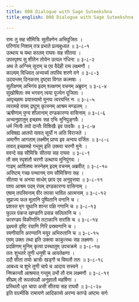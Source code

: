 ```yaml
---
title: 008 Dialogue with Sage Suteekshna
title_english: 008 Dialogue with Sage Suteekshna

---
```

रामः तु सह सौमित्रिः सुतीक्ष्णेन अभिपूजितः ।  
परिणांय निशाम् तत्र प्रभाते प्रत्यबुध्यत ॥ ३-८-१  
उत्थाय च यथा कालम् राघवः सह सीतया ।  
उपस्पृश्य सु शीतेन तोयेन उत्पल गंधिना ॥ ३-८-२  
अथ ते अग्निम् सुराम् च एव वैदेही राम लक्ष्मणौ ।  
काल्यम् विधिवत् अभ्यर्च्य तपस्वि शरणे वने ॥ ३-८-३  
उदयन्तम् दिनकरम् दृष्ट्वा विगत कल्मषाः ।  
सुतीक्ष्णम् अभिगंय इदम् श्लक्ष्णम् वचनम् अब्रुवन् ॥ ३-८-४  
सुखोषिताः स्म भगवन् त्वया पूज्येन पूजिताः ।  
आपृच्छामः प्रयास्यामो मुनयः त्वरयन्ति नः ॥ ३-८-५  
त्वरामहे वयम् द्रष्टुम् कृत्स्नम् आश्रम मण्डलम् ।  
ऋषीणाम् पुण्य शीलानाम् दण्डकारण्य वासिनाम् ॥ ३-८-६  
अभ्यनुज्ञातुम् इच्छामः सह एभिः मुनिपुङ्गवैः ।  
धर्म नित्यैः तपो दान्तैः विशिखैः इव पावकैः ॥ ३-८-७  
अविषह्य आतपो यावत् सूर्यो न अति विराजते ।  
अमार्गेण आगताम् लक्ष्मीम् प्राप्य इव अन्वय वर्जितः ॥ ३-८-८  
तावत् इच्छामहे गन्तुम् इति उक्त्वा चरणौ मुनेः ।  
ववन्दे सह सौमित्रिः सीतया सह राघवः ॥ ३-८-९  
तौ सम् स्पृशंतौ चरणौ उत्थाप्य मुनिपुंगवः ।  
गाढम् आश्लिष्य सस्नेहम् इदम् वचनम् अब्रवीत् ॥ ३-८-१०  
अरिष्टम् गच्छ पन्थानम् राम सौमित्रिणा सह ।  
सीतया च अनया सार्धम् छाय एव अनुवृत्तया ॥ ३-८-११  
पश्य आश्रम पदम् रंयम् दण्डकारण्य वासिनाम् ।  
एषाम् तपस्विनाम् वीर तपसा भावित आत्मनाम् ॥ ३-८-१२  
सुप्राज्य फल मूलानि पुष्पितानि वनानि च ।  
प्रशस्त मृग यूथानि शान्त पक्षि गणानि च ॥ ३-८-१३  
फुल्ल पंकज खण्डानि प्रसन्न सलिलानि च ।  
कारण्डव विकीर्णानि तटाकानि सरांसि च ॥ ३-८-१४  
द्रक्ष्यसे दृष्टि रंयाणि गिरि प्रस्रवणानि च ।  
रमणीयानि अरण्यानि मयूर अभिरुतानि च ॥ ३-८-१५  
एवम् उक्तः तथा इति उक्त्वा काकुत्स्थः सह लक्ष्मणः ।  
प्रदक्षिणम् मुनिम् कृत्वा प्रस्थातुम् उपचक्रमे ॥ ३-८-१७  
ततः शुभतरे तूणी धनुषी च आयतेक्षणा ।  
ददौ सीता तयोः भ्रात्रोः खड्गौ च विमलौ ततः ॥ ३-८-१८  
आबध्य च शुभे तूणी चापे च आदाय सस्वने ।  
निष्क्रान्तौ आश्रमात् गन्तुम् उभौ तौ राम लक्ष्मणौ ॥ ३-८-१९  
शीघ्रम् तौ रूपसंपन्नौ अनुज्ञातौ महर्षिणा ।  
प्रस्थितौ धृत चापा असी सीतया सह राघवौ ॥ ३-८-२०  
इति वाल्मीकि रामायणे आदिकाव्ये अरण्य काण्डे अष्टमः सर्गः